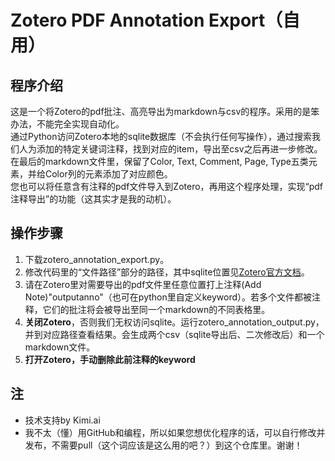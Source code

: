 # Zotero PDF Annotation Export（自用）
## 程序介绍
这是一个将Zotero的pdf批注、高亮导出为markdown与csv的程序。采用的是笨办法，不能完全实现自动化。  
通过Python访问Zotero本地的sqlite数据库（不会执行任何写操作），通过搜索我们人为添加的特定关键词注释，找到对应的item，导出至csv之后再进一步修改。在最后的markdown文件里，保留了Color, Text, Comment, Page, Type五类元素，并给Color列的元素添加了对应颜色。  
您也可以将任意含有注释的pdf文件导入到Zotero，再用这个程序处理，实现“pdf注释导出”的功能（这其实才是我的动机）。
## 操作步骤
1. 下载zotero_annotation_export.py。
2. 修改代码里的“文件路径”部分的路径，其中sqlite位置见[Zotero官方文档](https://www.zotero.org/support/dev/client_coding/direct_sqlite_database_access)。
3. 请在Zotero里对需要导出的pdf文件里任意位置打上注释(Add Note)"outputanno"（也可在python里自定义keyword）。若多个文件都被注释，它们的批注将会被导出至同一个markdown的不同表格里。
4. **关闭Zotero**，否则我们无权访问sqlite。运行zotero_annotation_output.py，并到对应路径查看结果。会生成两个csv（sqlite导出后、二次修改后）和一个markdown文件。
5. **打开Zotero，手动删除此前注释的keyword**
## 注
- 技术支持by Kimi.ai
- 我不太（懂）用GitHub和编程，所以如果您想优化程序的话，可以自行修改并发布，不需要pull（这个词应该是这么用的吧？）到这个仓库里。谢谢！
